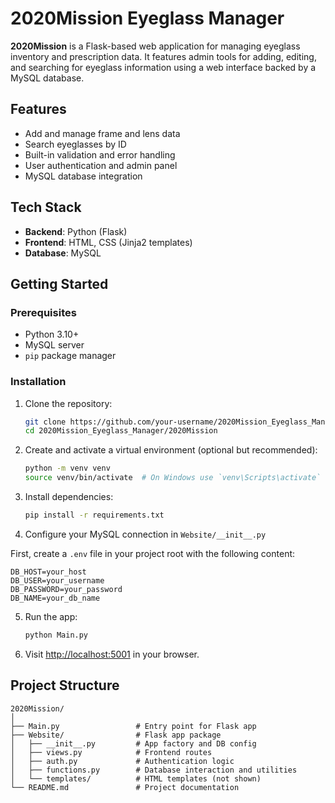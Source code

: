 # 2020Mission Eyeglass Manager

**2020Mission** is a Flask-based web application for managing eyeglass inventory and prescription data. It features admin tools for adding, editing, and searching for eyeglass information using a web interface backed by a MySQL database.

## Features

- Add and manage frame and lens data
- Search eyeglasses by ID
- Built-in validation and error handling
- User authentication and admin panel
- MySQL database integration

## Tech Stack

- **Backend**: Python (Flask)
- **Frontend**: HTML, CSS (Jinja2 templates)
- **Database**: MySQL

## Getting Started

### Prerequisites

- Python 3.10+
- MySQL server
- `pip` package manager

### Installation

1. Clone the repository:
   ```bash
   git clone https://github.com/your-username/2020Mission_Eyeglass_Manager.git
   cd 2020Mission_Eyeglass_Manager/2020Mission
   ```

2. Create and activate a virtual environment (optional but recommended):
   ```bash
   python -m venv venv
   source venv/bin/activate  # On Windows use `venv\Scripts\activate`
   ```

3. Install dependencies:
   ```bash
   pip install -r requirements.txt
   ```

4. Configure your MySQL connection in `Website/__init__.py`

First, create a `.env` file in your project root with the following content:

```env
DB_HOST=your_host
DB_USER=your_username
DB_PASSWORD=your_password
DB_NAME=your_db_name
```

5. Run the app:
   ```bash
   python Main.py
   ```

6. Visit [http://localhost:5001](http://localhost:5001) in your browser.

## Project Structure

```
2020Mission/
│
├── Main.py                 # Entry point for Flask app
├── Website/                # Flask app package
│   ├── __init__.py         # App factory and DB config
│   ├── views.py            # Frontend routes
│   ├── auth.py             # Authentication logic
│   ├── functions.py        # Database interaction and utilities
│   └── templates/          # HTML templates (not shown)
└── README.md               # Project documentation
```
